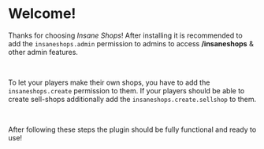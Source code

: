 # Welcome!

Thanks for choosing *Insane Shops*!
After installing it is recommended to add the ``insaneshops.admin`` permission to admins to access **/insaneshops** & other admin features.

<br>

To let your players make their own shops, you have to add the ``insaneshops.create`` permission to them. If your players should be able to create sell-shops
additionally add the ``insaneshops.create.sellshop`` to them.

<br />

After following these steps the plugin should be fully functional and ready to use!
